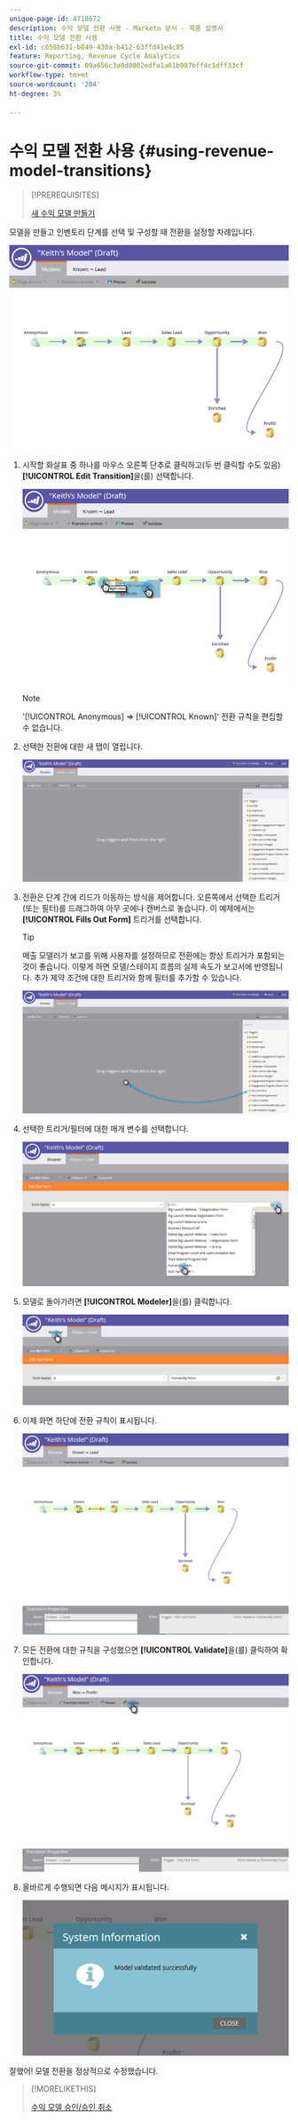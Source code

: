 ```yaml
---
unique-page-id: 4718672
description: 수익 모델 전환 사용 - Marketo 문서 - 제품 설명서
title: 수익 모델 전환 사용
exl-id: c658b631-b849-438a-b412-63ffd41e4c85
feature: Reporting, Revenue Cycle Analytics
source-git-commit: 09a656c3a0d0002edfa1a61b987bff4c1dff33cf
workflow-type: tm+mt
source-wordcount: '204'
ht-degree: 3%

---
```


# 수익 모델 전환 사용 {#using-revenue-model-transitions}

>[!PREREQUISITES]
>
>[새 수익 모델 만들기](/help/marketo/product-docs/reporting/revenue-cycle-analytics/revenue-cycle-models/create-a-new-revenue-model.md)

모델을 만들고 인벤토리 단계를 선택 및 구성할 때 전환을 설정할 차례입니다.

![](assets/one-2.png)

1. 시작할 화살표 중 하나를 마우스 오른쪽 단추로 클릭하고(두 번 클릭할 수도 있음) **[!UICONTROL Edit Transition]**&#x200B;을(를) 선택합니다.

   ![](assets/two-2.png)

   >[!NOTE]
   >
   >&#39;[!UICONTROL Anonymous] ⇒ [!UICONTROL Known]&#39; 전환 규칙을 편집할 수 없습니다.

1. 선택한 전환에 대한 새 탭이 열립니다.

   ![](assets/three-1.png)

1. 전환은 단계 간에 리드가 이동하는 방식을 제어합니다. 오른쪽에서 선택한 트리거(또는 필터)를 드래그하여 아무 곳에나 캔버스로 놓습니다. 이 예제에서는 **[!UICONTROL Fills Out Form]** 트리거를 선택합니다.

   >[!TIP]
   >
   >매출 모델러가 보고를 위해 사용자를 설정하므로 전환에는 항상 트리거가 포함되는 것이 좋습니다. 이렇게 하면 모델/스테이지 흐름의 실제 속도가 보고서에 반영됩니다. 추가 제약 조건에 대한 트리거와 함께 필터를 추가할 수 있습니다.

   ![](assets/four-2.png)

1. 선택한 트리거/필터에 대한 매개 변수를 선택합니다.

   ![](assets/five-2.png)

1. 모델로 돌아가려면 **[!UICONTROL Modeler]**&#x200B;을(를) 클릭합니다.

   ![](assets/six.png)

1. 이제 화면 하단에 전환 규칙이 표시됩니다.

   ![](assets/seven.png)

1. 모든 전환에 대한 규칙을 구성했으면 **[!UICONTROL Validate]**&#x200B;을(를) 클릭하여 확인합니다.

   ![](assets/eight.png)

1. 올바르게 수행되면 다음 메시지가 표시됩니다.

   ![](assets/nine.png)

잘했어! 모델 전환을 정상적으로 수정했습니다.

>[!MORELIKETHIS]
>
>[수익 모델 승인/승인 취소](/help/marketo/product-docs/reporting/revenue-cycle-analytics/revenue-cycle-models/approve-unapprove-a-revenue-model.md)
